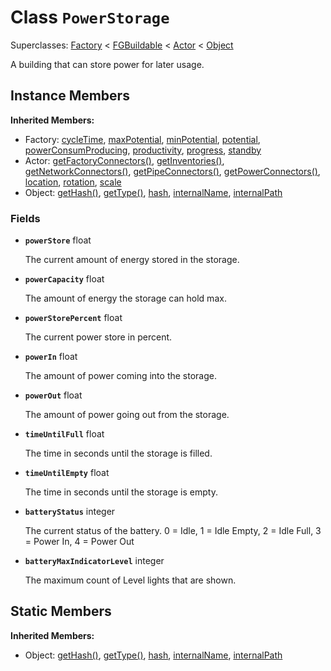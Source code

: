# Class <code>PowerStorage</code>

Superclasses: <a href="Factory.md">Factory</a> < <a href="FGBuildable.md">FGBuildable</a> < <a href="Actor.md">Actor</a> < <a href="Object.md">Object</a>

A building that can store power for later usage.
## Instance Members
<b>Inherited Members:</b>
- Factory: <a href="Factory.md#cycleTime">cycleTime</a>, <a href="Factory.md#maxPotential">maxPotential</a>, <a href="Factory.md#minPotential">minPotential</a>, <a href="Factory.md#potential">potential</a>, <a href="Factory.md#powerConsumProducing">powerConsumProducing</a>, <a href="Factory.md#productivity">productivity</a>, <a href="Factory.md#progress">progress</a>, <a href="Factory.md#standby">standby</a>
- Actor: <a href="Actor.md#getFactoryConnectors">getFactoryConnectors()</a>, <a href="Actor.md#getInventories">getInventories()</a>, <a href="Actor.md#getNetworkConnectors">getNetworkConnectors()</a>, <a href="Actor.md#getPipeConnectors">getPipeConnectors()</a>, <a href="Actor.md#getPowerConnectors">getPowerConnectors()</a>, <a href="Actor.md#location">location</a>, <a href="Actor.md#rotation">rotation</a>, <a href="Actor.md#scale">scale</a>
- Object: <a href="Object.md#getHash">getHash()</a>, <a href="Object.md#getType">getType()</a>, <a href="Object.md#hash">hash</a>, <a href="Object.md#internalName">internalName</a>, <a href="Object.md#internalPath">internalPath</a>
### Fields
- <code><b>powerStore</b></code> float

  The current amount of energy stored in the storage.
- <code><b>powerCapacity</b></code> float

  The amount of energy the storage can hold max.
- <code><b>powerStorePercent</b></code> float

  The current power store in percent.
- <code><b>powerIn</b></code> float

  The amount of power coming into the storage.
- <code><b>powerOut</b></code> float

  The amount of power going out from the storage.
- <code><b>timeUntilFull</b></code> float

  The time in seconds until the storage is filled.
- <code><b>timeUntilEmpty</b></code> float

  The time in seconds until the storage is empty.
- <code><b>batteryStatus</b></code> integer

  The current status of the battery.
0 = Idle, 1 = Idle Empty, 2 = Idle Full, 3 = Power In, 4 = Power Out
- <code><b>batteryMaxIndicatorLevel</b></code> integer

  The maximum count of Level lights that are shown.
## Static Members
<b>Inherited Members:</b>
- Object: <a href="Object.md#getHash">getHash()</a>, <a href="Object.md#getType">getType()</a>, <a href="Object.md#hash">hash</a>, <a href="Object.md#internalName">internalName</a>, <a href="Object.md#internalPath">internalPath</a>